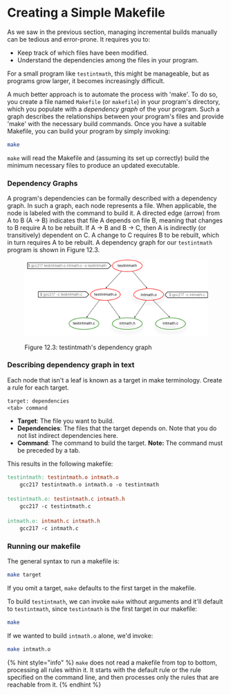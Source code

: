 # Creating a Simple Makefile

As we saw in the previous section, managing incremental builds manually can be tedious and error-prone. It requires you to:

* Keep track of which files have been modified.
* Understand the dependencies among the files in your program.

For a small program like `testintmath`, this might be manageable, but as programs grow larger, it becomes increasingly difficult.

A much better approach is to automate the process with 'make'. To do so, you create a file named `Makefile` (or `makefile`) in your program's directory, which you populate with a _dependency graph_ of the your program. Such a graph describes the relationships between your program's files and provide 'make' with the necessary build commands. Once you have a suitable Makefile, you can build your program by simply invoking:

```bash
make
```

`make` will read the Makefile and (assuming its set up correctly) build the minimum necessary files to produce an updated executable.

### Dependency Graphs

A program's dependencies can be formally described with a dependency graph. In such a graph, each node represents a file. When applicable, the node is labeled with the command to build it. A directed edge (arrow) from A to B (A -> B) indicates that file A depends on file B, meaning that changes to B require A to be rebuilt. If A → B and B → C, then A is indirectly (or transitively) dependent on C. A change to C requires B to be rebuilt, which in turn requires A to be rebuilt. A dependency graph for our `testintmath` program is shown in Figure 12.3.&#x20;

<figure><img src="../.gitbook/assets/Group 125 (1).png" alt="" width="563"><figcaption><p>Figure 12.3: testintmath's dependency graph</p></figcaption></figure>

### Describing dependency graph in text

Each node that isn't a leaf is known as a target in make terminology. Create a rule for each target.&#x20;

```
target: dependencies
<tab> command
```

* **Target**: The file you want to build.&#x20;
* **Dependencies**: The files that the target depends on. Note that you do not list indirect dependencies here.
* **Command**: The command to build the target. **Note:** The command must be preceded by a tab.

This results in the following makefile:

```makefile
testintmath: testintmath.o intmath.o
    gcc217 testintmath.o intmath.o -o testintmath

testintmath.o: testintmath.c intmath.h
    gcc217 -c testintmath.c

intmath.o: intmath.c intmath.h
    gcc217 -c intmath.c
```

### Running our makefile

The general syntax to run a makefile is:

```bash
make target
```

If you omit a target, `make` defaults to the first target in the makefile.&#x20;

To build `testintmath`, we can invoke `make` without arguments and it'll default to `testintmath`, since `testintmath` is the first target in our makefile:

```bash
make
```

If we wanted to build `intmath.o` alone, we'd invoke:

```bash
make intmath.o
```

{% hint style="info" %}
`make` does not read a makefile from top to bottom, processing all rules within it. It starts with the default rule or the rule specified on the command line, and then processes only the rules that are reachable from it.&#x20;
{% endhint %}
